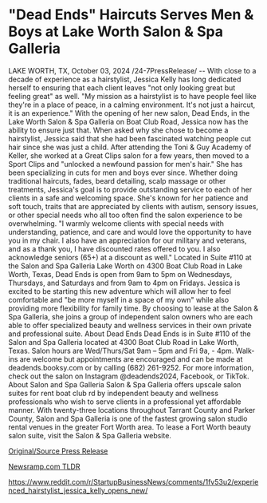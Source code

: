 # "Dead Ends" Haircuts Serves Men & Boys at Lake Worth Salon & Spa Galleria

LAKE WORTH, TX, October 03, 2024 /24-7PressRelease/ -- With close to a decade of experience as a hairstylist, Jessica Kelly has long dedicated herself to ensuring that each client leaves "not only looking great but feeling great" as well. "My mission as a hairstylist is to have people feel like they're in a place of peace, in a calming environment. It's not just a haircut, it is an experience." With the opening of her new salon, Dead Ends, in the Lake Worth Salon & Spa Galleria on Boat Club Road, Jessica now has the ability to ensure just that.  When asked why she chose to become a hairstylist, Jessica said that she had been fascinated watching people cut hair since she was just a child. After attending the Toni & Guy Academy of Keller, she worked at a Great Clips salon for a few years, then moved to a Sport Clips and "unlocked a newfound passion for men's hair." She has been specializing in cuts for men and boys ever since.  Whether doing traditional haircuts, fades, beard detailing, scalp massage or other treatments, Jessica's goal is to provide outstanding service to each of her clients in a safe and welcoming space. She's known for her patience and soft touch, traits that are appreciated by clients with autism, sensory issues, or other special needs who all too often find the salon experience to be overwhelming. "I warmly welcome clients with special needs with understanding, patience, and care and would love the opportunity to have you in my chair. I also have an appreciation for our military and veterans, and as a thank you, I have discounted rates offered to you. I also acknowledge seniors (65+) at a discount as well."  Located in Suite #110 at the Salon and Spa Galleria Lake Worth on 4300 Boat Club Road in Lake Worth, Texas, Dead Ends is open from 9am to 5pm on Wednesdays, Thursdays, and Saturdays and from 9am to 4pm on Fridays.   Jessica is excited to be starting this new adventure which will allow her to feel comfortable and "be more myself in a space of my own" while also providing more flexibility for family time. By choosing to lease at the Salon & Spa Galleria, she joins a group of independent salon owners who are each able to offer specialized beauty and wellness services in their own private and professional suite.  About Dead Ends Dead Ends is in Suite #110 of the Salon and Spa Galleria located at 4300 Boat Club Road in Lake Worth, Texas. Salon hours are Wed/Thurs/Sat 9am – 5pm and Fri 9a, - 4pm. Walk-ins are welcome but appointments are encouraged and can be made at deadends.booksy.com or by calling (682) 261-9252. For more information, check out the salon on Instagram @deadends2024, Facebook, or TikTok.  About Salon and Spa Galleria Salon & Spa Galleria offers upscale salon suites for rent boat club rd by independent beauty and wellness professionals who wish to serve clients in a professional yet affordable manner. With twenty-three locations throughout Tarrant County and Parker County, Salon and Spa Galleria is one of the fastest growing salon studio rental venues in the greater Fort Worth area. To lease a Fort Worth beauty salon suite, visit the Salon & Spa Galleria website. 

[Original/Source Press Release](https://www.24-7pressrelease.com/press-release/514710/dead-ends-haircuts-serves-men-boys-at-lake-worth-salon-spa-galleria)
                    

[Newsramp.com TLDR](None) 

https://www.reddit.com/r/StartupBusinessNews/comments/1fv53u2/experienced_hairstylist_jessica_kelly_opens_new/
